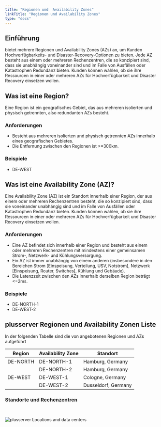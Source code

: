```yaml
---
title: "Regionen und  Availability Zones"
linkTitle: "Regionen und Availability Zones"
type: "docs"
---
```



## Einführung

 bietet mehrere Regionen und Availability Zones (AZs) an, um Kunden Hochverfügbarkeits- und Disaster-Recovery-Optionen zu bieten. Jede AZ besteht aus einem oder mehreren Rechenzentren, die so konzipiert sind, dass sie unabhängig voneinander sind und im Falle von Ausfällen oder Katastrophen Redundanz bieten. Kunden können wählen, ob sie ihre Ressourcen in einer oder mehreren AZs für Hochverfügbarkeit und Disaster Recovery einsetzen wollen.

## Was ist eine Region?

Eine Region ist ein geografisches Gebiet, das aus mehreren isolierten und physisch getrennten, also redundanten AZs besteht.

### Anforderungen

* Besteht aus mehreren isolierten und physisch getrennten AZs innerhalb eines geografischen Gebietes.
* Die Entfernung zwischen den Regionen ist >=300km.

### Beispiele

* DE-WEST

## Was ist eine Availability Zone (AZ)?

Eine Availability Zone (AZ) ist ein Standort innerhalb einer Region, der aus einem oder mehreren Rechenzentren besteht, die so konzipiert sind, dass sie voneinander unabhängig sind und im Falle von Ausfällen oder Katastrophen Redundanz bieten. Kunden können wählen, ob sie ihre Ressourcen in einer oder mehreren AZs für Hochverfügbarkeit und Disaster Recovery einsetzen wollen.

### Anforderungen

* Eine AZ befindet sich innerhalb einer Region und besteht aus einem oder mehreren Rechenzentren mit mindestens einer gemeinsamen Strom-, Netzwerk- und Kühlungsversorgung.
* Ein AZ ist immer unabhängig von einem anderen (insbesondere in den Bereichen Strom [Einspeisung, Verteilung, USV, Notstrom], Netzwerk [Einspeisung, Router, Switches], Kühlung und Gebäude).
* Die Latenzzeit zwischen den AZs innerhalb derselben Region beträgt <=2ms.

### Beispiele

* DE-NORTH-1
* DE-WEST-2

## plusserver Regionen und Availability Zonen Liste

In der folgenden Tabelle sind die von  angebotenen Regionen und AZs aufgeführt

| Region   | Availability Zone | Standort            |
|----------|-------------------|---------------------|
| DE-NORTH | DE-NORTH-1        | Hamburg, Germany    |
|          | DE-NORTH-2        | Hamburg, Germany    |
| DE-WEST  | DE-WEST-1         | Cologne, Germany    |
|          | DE-WEST-2         | Dusseldorf, Germany |

### Standorte und Rechenzentren

<br>

![plusserver Locations and data centers](/images/content/04-msl/locations_and_dcs.png)

